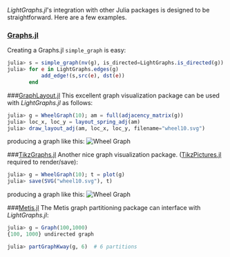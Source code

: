 *LightGraphs.jl*'s integration with other Julia packages is designed to be straightforward. Here are a few examples.

### [Graphs.jl](http://github.com/JuliaLang/Graphs.jl)
Creating a Graphs.jl `simple_graph` is easy:
```julia
julia> s = simple_graph(nv(g), is_directed=LightGraphs.is_directed(g))
julia> for e in LightGraphs.edges(g)
           add_edge!(s,src(e), dst(e))
       end
```

###[GraphLayout.jl](https://github.com/IainNZ/GraphLayout.jl)
This excellent graph visualization package can be used with *LightGraphs.jl*
as follows:

```julia
julia> g = WheelGraph(10); am = full(adjacency_matrix(g))
julia> loc_x, loc_y = layout_spring_adj(am)
julia> draw_layout_adj(am, loc_x, loc_y, filename="wheel10.svg")
```
producing a graph like this:
![Wheel Graph](https://cloud.githubusercontent.com/assets/941359/8960521/35582c1e-35c5-11e5-82d7-cd641dff424c.png)

###[TikzGraphs.jl](https://github.com/sisl/TikzGraphs.jl)
Another nice graph visualization package. ([TikzPictures.jl](https://github.com/sisl/TikzPictures.jl)
required to render/save):
```julia
julia> g = WheelGraph(10); t = plot(g)
julia> save(SVG("wheel10.svg"), t)
```
producing a graph like this:
![Wheel Graph](https://cloud.githubusercontent.com/assets/941359/8960499/17f703c0-35c5-11e5-935e-044be51bc531.png)

###[Metis.jl](https://github.com/JuliaSparse/Metis.jl)
The Metis graph partitioning package can interface with *LightGraphs.jl*:

```julia
julia> g = Graph(100,1000)
{100, 1000} undirected graph

julia> partGraphKway(g, 6)  # 6 partitions
```
